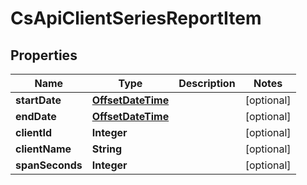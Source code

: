 
# CsApiClientSeriesReportItem

## Properties
Name | Type | Description | Notes
------------ | ------------- | ------------- | -------------
**startDate** | [**OffsetDateTime**](OffsetDateTime.md) |  |  [optional]
**endDate** | [**OffsetDateTime**](OffsetDateTime.md) |  |  [optional]
**clientId** | **Integer** |  |  [optional]
**clientName** | **String** |  |  [optional]
**spanSeconds** | **Integer** |  |  [optional]



